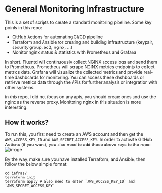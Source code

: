 General Monitoring Infrastructure
====

This is a set of scripts to create a standard monitoring pipeline. Some key points in this repo:

- GitHub Actions for automating CI/CD pipeline
- Terraform and Ansible for creating and building infrastructure (keypair, security group, ec2, nginx, ...)
- Monitor nginx status & statistics with Prometheus and Grafana 

In short, Fluentd will continuously collect NGINX access logs and send them to Prometheus. Prometheus will scrape NGINX metrics endpoints to collect metrics data. Grafana will visualize the collected metrics and provide real-time dashboards for monitoring. You can access these dashboards or retrieve metrics data through the APIs for further analysis or integration with other systems.

In this repo, I did not focus on any apis, you should create ones and use the nginx as the reverse proxy. Monitoring nginx in this situation is more interesting. 

## How it works?

To run this, you first need to create an AWS account and then get the `AWS_ACCESS_KEY_ID` and `AWS_SECRET_ACCESS_KEY`. In order to activate GitHub Actions (if you want), you also need to add these above keys to the repo:
![image](https://github.com/manhph2211/SiMlops/assets/61444616/4bb5f5c5-0b22-403a-a205-3de10257b273)

By the way, make sure you have installed Terraform, and Ansible, then follow the below simple format:

```
cd infras/
terraform init 
terraform apply # also need to enter `AWS_ACCESS_KEY_ID` and `AWS_SECRET_ACCESS_KEY`
```
